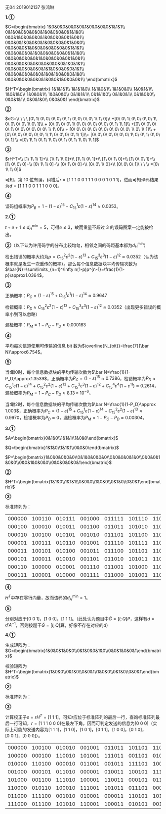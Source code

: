 无04  2019012137  张鸿琳

**1.①**

$G=\begin{bmatrix}
1&0&0&0&0&0&0&1&0&0&0&0&1&1&1\\
0&1&0&0&0&0&0&1&0&0&0&0&1&1&0\\
0&0&1&0&0&0&0&1&0&0&0&0&1&0&1\\
0&0&0&1&0&0&0&1&0&0&0&0&1&0&0\\
0&0&0&0&1&0&0&0&0&0&0&0&1&1&1\\
0&0&0&0&0&1&0&0&0&0&0&0&1&1&0\\
0&0&0&0&0&0&1&0&0&0&0&0&1&0&1\\
0&0&0&0&0&0&0&0&0&0&0&1&0&1&1\\
0&0&0&0&0&0&0&1&1&0&0&0&0&1&1\\
0&0&0&0&0&0&0&1&0&1&0&0&0&1&0\\
0&0&0&0&0&0&0&1&0&0&1&0&0&0&1\\
\end{bmatrix}$

$H^T=\begin{bmatrix}
1&1&1&1\\
1&1&1&0\\
1&1&0&1\\
1&1&0&0\\
1&0&1&1\\
1&0&1&0\\
1&0&0&1\\
1&0&0&0\\
0&1&1&1\\
0&1&1&0\\
0&1&0&1\\
0&1&0&0\\
0&0&1&1\\
0&0&1&0\\
0&0&0&1
\end{bmatrix}$



**②**

$dG=\\ \ \ \ [0\ 1\ 0\ 0\ 0\ 0\ 0\ 1\ 0\ 0\ 0\ 0\ 1\ 1\ 0]\\ +[0\ 0\ 1\ 0\ 0\ 0\ 0\ 1\ 0\ 0\ 0\ 0\ 1\ 0\ 1]\\ + [0\ 0\ 0\ 0\ 1\ 0\ 0\ 0\ 0\ 0\ 0\ 0\ 1\ 1\ 1]\\ +[0\ 0\ 0\ 0\ 0\ 1\ 0\ 0\ 0\ 0\ 0\ 0\ 1\ 1\ 0]\\ + [0\ 0\ 0\ 0\ 0\ 0\ 0\ 0\ 0\ 0\ 0\ 1\ 0\ 1\ 1]\\ +[0\ 0\ 0\ 0\ 0\ 0\ 0\ 1\ 1\ 0\ 0\ 0\ 0\ 1\ 1]\\+ [0\ 0\ 0\ 0\ 0\ 0\ 0\ 1\ 0\ 0\ 1\ 0\ 0\ 0\ 1] \\ =[0\ 1\ 1\ 0\ 1\ 1\ 0\ 0\ 1\ 0\ 1\ 1\ 0\ 1\ 1]$



**③**

$rH^T=\\ [1\ 1\ 1\ 1]+\\ [1\ 1\ 1\ 0]+\\ [1\ 1\ 0\ 1]+\\ [1\ 0\ 1\ 0]+\\ [1\ 0\ 0\ 1]+\\ [1\ 0\ 0\ 0]+\\ [0\ 1\ 1\ 0]+\\ [0\ 1\ 0\ 0]+\\ [0\ 0\ 1\ 0]+\\ [0\ 0\ 0\ 1]\ \ \ \\ =[0\ 1\ 1\ 0]$

可知，第 10 位有误，纠错后$r= [1\ 1\ 1\ 0\ 0\ 1\ 1\ 1\ 0\ 0\ 0\ 1\ 0\ 1\ 1]$，进而可知译码结果为$d=[1\ 1\ 1\ 0\ 0\ 1\ 1\ 1\ 0\ 0\ 0]$。



**④**

误码组概率为$P_B= 1-(1-\varepsilon)^{15}-C_{15}^1\varepsilon(1-\varepsilon)^{14} \approx 0.0353$。



**2.①**

$t+e+1\le d_{H}^{\min}=5$，可得$e\le 3$，故而重量不超过 3 的误码图案一定能被检出。

**②**（以下认为许用码字的分布比较均匀，相邻之间的码距基本都为$d_H^{\min}$）

检出错误的概率大约为$p=C_{15}^2\varepsilon^2(1-\varepsilon)^{13}+C_{15}^3\varepsilon^3(1-\varepsilon)^{12}\approx 0.0352$（认为该概率就是发生一次重传的概率）。那么每个信息数据块平均传输次数为$\bar{N}=\sum\limits_{n=1}^\infty n(1-p)p^{n-1}=\frac{1}{1-p}\approx1.0364$。

**③**

正确概率：$P_C=(1-\varepsilon)^{15}+C_{15}^1\varepsilon^1(1-\varepsilon)^{14}\approx0.9647$

检错概率：$P_D\approx C_{15}^2\varepsilon^2(1-\varepsilon)^{13}+C_{15}^3\varepsilon^3(1-\varepsilon)^{12}\approx 0.0352$（出现更多错误的概率小到可以忽略）

漏检概率：$P_M=1-P_C-P_D\approx0.000183$

**④**

平均每次信道使用可传输的信息 bit 数为$\overline{N_{bit}}=\frac{7}{\bar N}\approx6.754$。

**⑤**

当$t$取0时，每个信息数据块的平均传输次数为$\bar N=\frac{1}{1-P_D}\approx1.3539$，正确概率为$P_C=(1-\varepsilon)^{15}\approx0.7386$，检错概率为$P_D\approx C_{15}^1\varepsilon(1-\varepsilon)^{14}+C_{15}^2\varepsilon^2(1-\varepsilon)^{13}+C_{15}^3\varepsilon^3(1-\varepsilon)^{12}+C_{15}^4\varepsilon^4(1-\varepsilon^{11})\approx0.2614$，漏检概率为$P_M=1-P_C-P_D\approx8.13\times10^{-6}$。

当$t$取2时，每个信息数据块的平均传输次数为$\bar N=\frac{1}{1-P_D}\approx 1.003$，正确概率为$P_C=(1-\varepsilon)^{15}+C_{15}^1\varepsilon(1-\varepsilon)^{14}+C_{15}^2\varepsilon^2(1-\varepsilon)^{13}\approx0.9970$，检错概率为$P_D\approx 0$，漏检概率为$P_M=1-P_C-P_D\approx0.00304$。



**3.①**

$A=\begin{bmatrix}0&1&0\\1&1&1\\1&0&0\end{bmatrix}$

$Q=\begin{bmatrix}1&1&0\\1&1&1\\0&0&0\end{bmatrix}$

$P=\begin{bmatrix}1&0&0&0&0&0\\0&1&0&0&0&0\\0&0&0&0&1&0\\0&0&0&1&0&0\\0&0&1&0&0&0\\0&0&0&0&0&1\end{bmatrix}$

**②**

$H^T=\begin{bmatrix}1&1&0\\1&1&1\\0&0&0\\1&0&0\\0&1&0\\0&0&1\end{bmatrix}$

**③**

标准阵列为：

<table>
   <tr>
      <td>000000</td>
      <td>100110</td>
      <td>010111</td>
      <td>001000</td>
      <td>011111</td>
      <td>101110</td>
      <td>110001</td>
      <td>111001</td>
   </tr>
   <tr>
      <td>000100</td>
      <td>100010</td>
      <td>010011</td>
      <td>001100</td>
      <td>011011</td>
      <td>101010</td>
      <td>110101</td>
      <td>111101</td>
   </tr>
   <tr>
      <td>000010</td>
      <td>100100</td>
      <td>010101</td>
      <td>001010</td>
      <td>011101</td>
      <td>101100</td>
      <td>110011</td>
      <td>111011</td>
   </tr>
   <tr>
      <td>000001</td>
      <td>100111</td>
      <td>010110</td>
      <td>001001</td>
      <td>011110</td>
      <td>101111</td>
      <td>110000</td>
      <td>111000</td>
   </tr>
   <tr>
      <td>000011</td>
      <td>100101</td>
      <td>010100</td>
      <td>001011</td>
      <td>011100</td>
      <td>101101</td>
      <td>110010</td>
      <td>111010</td>
   </tr>
   <tr>
      <td>000101</td>
      <td>100011</td>
      <td>010010</td>
      <td>001101</td>
      <td>011010</td>
      <td>101011</td>
      <td>110100</td>
      <td>111100</td>
   </tr>
   <tr>
      <td>000110</td>
      <td>100000</td>
      <td>010001</td>
      <td>001110</td>
      <td>011001</td>
      <td>101000</td>
      <td>110111</td>
      <td>111111</td>
   </tr>
   <tr>
      <td>000111</td>
      <td>100001</td>
      <td>010000</td>
      <td>001111</td>
      <td>011000</td>
      <td>101001</td>
      <td>110110</td>
      <td>111110</td>
   </tr>
</table>

**④**

$H^T$中存在零行向量，故而该码的$d_H^{\min}=1$。

**⑤**

分别对应于$[0\ 0\ 1]$，$[1\ 0\ 0]$，$[1\ 1\ 1]$。（此处认为题目中$\tilde{G}=[I;Q]P$，这样有$d=d'A^{-1}$，否则按题干$\tilde{G}=[I;Q]$算，好像不存在对应的$d$）



**4.①**

生成矩阵为：$G=\begin{bmatrix}1&0&0&1&0&0\\0&1&0&0&1&0\\0&0&1&0&0&1\end{bmatrix}$

校验矩阵为$H^T=\begin{bmatrix}1&0&0\\0&1&0\\0&0&1\\1&0&0\\0&1&0\\0&0&1\end{bmatrix}$

**②**

标准阵列为：

<table>
   <tr>
      <td>000000</td>
      <td>100100</td>
      <td>010010</td>
      <td>001001</td>
      <td>011011</td>
      <td>101101</td>
      <td>110110</td>
      <td>111111</td>
   </tr>
   <tr>
      <td>100000</td>
      <td>000100</td>
      <td>110010</td>
      <td>101001</td>
      <td>111011</td>
      <td>001101</td>
      <td>010110</td>
      <td>011111</td>
   </tr>
   <tr>
      <td>010000</td>
      <td>110100</td>
      <td>000010</td>
      <td>011001</td>
      <td>001011</td>
      <td>111101</td>
      <td>100110</td>
      <td>101111</td>
   </tr>
   <tr>
      <td>001000</td>
      <td>000101</td>
      <td>011010</td>
      <td>000001</td>
      <td>010011</td>
      <td>100101</td>
      <td>111110</td>
      <td>100111</td>
   </tr>
   <tr>
      <td>101000</td>
      <td>001100</td>
      <td>111010</td>
      <td>100001</td>
      <td>110011</td>
      <td>000101</td>
      <td>011110</td>
      <td>010111</td>
   </tr>
   <tr>
      <td>110000</td>
      <td>010110</td>
      <td>100010</td>
      <td>111001</td>
      <td>101011</td>
      <td>011101</td>
      <td>000110</td>
      <td>001111</td>
   </tr>
   <tr>
      <td>011000</td>
      <td>111100</td>
      <td>001010</td>
      <td>010001</td>
      <td>000011</td>
      <td>110101</td>
      <td>101110</td>
      <td>100111</td>
   </tr>
   <tr>
      <td>111000</td>
      <td>011100</td>
      <td>101010</td>
      <td>110001</td>
      <td>100011</td>
      <td>010101</td>
      <td>001110</td>
      <td>000111</td>
   </tr>

**③**

计算校正子$s=rH^T=[1\ 1\ 1]$，可知$r$应位于标准阵列的最后一行，查询标准阵列最后一行可知，$r=[1\ 1\ 1\ 0\ 0\ 0]$在最左下角，因而可判定发送的信息为$[0\ 0\ 0]$（实际上可能的发送内容为$[1\ 1\ 1]$，$[1\ 1\ 0]$，$[1\ 0\ 1]$，$[0\ 1\ 1]$，$[1\ 0\ 0]$，$[0\ 1\ 0]$，$[0\ 0\ 1]$，$[0\ 0\ 0]$）。

